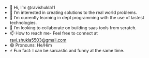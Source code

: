 - 👋 Hi, I’m @ravishukla11
- 👀 I’m interested in creating solutions to the real world problems.
- 🌱 I’m currently learning in dept programming with the use of lastest technologies.
- 💞️ I’m looking to collaborate on building saas tools from scratch.
- 📫 How to reach me- Feel free to connect at ravi.shukla5503@gmail.com
- 😄 Pronouns: He/Him
- ⚡ Fun fact: I can be sarcastic and funny at the same time.

<!---
ravishukla11/ravishukla11 is a ✨ special ✨ repository because its `README.md` (this file) appears on your GitHub profile.
You can click the Preview link to take a look at your changes.
--->
